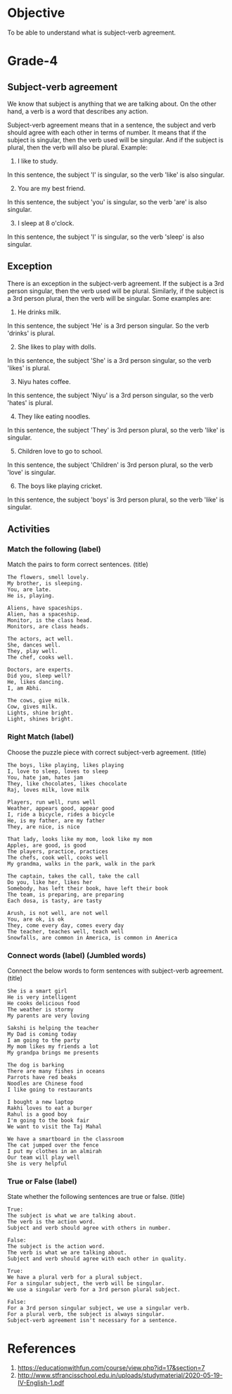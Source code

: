 # Objective

To be able to understand what is subject-verb agreement.

# Grade-4

## Subject-verb agreement

We know that subject is anything that we are talking about. On the other hand, a verb is a word that describes any action.

Subject-verb agreement means that in a sentence, the subject and verb should agree with each other in terms of number. It means that if the subject is singular, then the verb used will be singular. And if the subject is plural, then the verb will also be plural. Example:
1. I like to study.

In this sentence, the subject 'I' is singular, so the verb 'like' is also singular.

2. You are my best friend.

In this sentence, the subject 'you' is singular, so the verb 'are' is also singular.

3. I sleep at 8 o'clock.

In this sentence, the subject 'I' is singular, so the verb 'sleep' is also singular.

## Exception

There is an exception in the subject-verb agreement. If the subject is a 3rd person singular, then the verb used will be plural. Similarly, if the subject is a 3rd person plural, then the verb will be singular. Some examples are:
1. He drinks milk.

In this sentence, the subject 'He' is a 3rd person singular. So the verb 'drinks' is plural.

2. She likes to play with dolls.

In this sentence, the subject 'She' is a 3rd person singular, so the verb 'likes' is plural.

3. Niyu hates coffee.

In this sentence, the subject 'Niyu' is a 3rd person singular, so the verb 'hates' is plural.

4. They like eating noodles.

In this sentence, the subject 'They' is 3rd person plural, so the verb 'like' is singular.

5. Children love to go to school.

In this sentence, the subject 'Children' is 3rd person plural, so the verb 'love' is singular.

6. The boys like playing cricket.

In this sentence, the subject 'boys' is 3rd person plural, so the verb 'like' is singular.

## Activities

### Match the following (label)

Match the pairs to form correct sentences. (title)
```
The flowers, smell lovely.
My brother, is sleeping.
You, are late.
He is, playing.
```

```
Aliens, have spaceships.
Alien, has a spaceship.
Monitor, is the class head.
Monitors, are class heads.
```

```
The actors, act well.
She, dances well.
They, play well.
The chef, cooks well.
```

```
Doctors, are experts.
Did you, sleep well?
He, likes dancing.
I, am Abhi.
```

```
The cows, give milk.
Cow, gives milk.
Lights, shine bright.
Light, shines bright.
```

### Right Match (label)

Choose the puzzle piece with correct subject-verb agreement. (title)
```
The boys, like playing, likes playing
I, love to sleep, loves to sleep
You, hate jam, hates jam
They, like chocolates, likes chocolate
Raj, loves milk, love milk
```

```
Players, run well, runs well
Weather, appears good, appear good
I, ride a bicycle, rides a bicycle
He, is my father, are my father
They, are nice, is nice
```

```
That lady, looks like my mom, look like my mom
Apples, are good, is good
The players, practice, practices
The chefs, cook well, cooks well
My grandma, walks in the park, walk in the park
```

```
The captain, takes the call, take the call
Do you, like her, likes her
Somebody, has left their book, have left their book
The team, is preparing, are preparing
Each dosa, is tasty, are tasty
```

```
Arush, is not well, are not well
You, are ok, is ok
They, come every day, comes every day
The teacher, teaches well, teach well
Snowfalls, are common in America, is common in America
```

### Connect words (label) (Jumbled words)

Connect the below words to form sentences with subject-verb agreement. (title)
```
She is a smart girl
He is very intelligent
He cooks delicious food
The weather is stormy
My parents are very loving
```

```
Sakshi is helping the teacher
My Dad is coming today
I am going to the party
My mom likes my friends a lot
My grandpa brings me presents
```

```
The dog is barking
There are many fishes in oceans
Parrots have red beaks
Noodles are Chinese food
I like going to restaurants
```

```
I bought a new laptop
Rakhi loves to eat a burger
Rahul is a good boy
I'm going to the book fair
We want to visit the Taj Mahal
```

```
We have a smartboard in the classroom
The cat jumped over the fence
I put my clothes in an almirah
Our team will play well
She is very helpful
```

### True or False (label)

State whether the following sentences are true or false. (title)
```
True:
The subject is what we are talking about.
The verb is the action word.
Subject and verb should agree with others in number.

False:
The subject is the action word.
The verb is what we are talking about.
Subject and verb should agree with each other in quality.
```

```
True:
We have a plural verb for a plural subject.
For a singular subject, the verb will be singular.
We use a singular verb for a 3rd person plural subject.

False:
For a 3rd person singular subject, we use a singular verb.
For a plural verb, the subject is always singular.
Subject-verb agreement isn't necessary for a sentence.
```

# References

1. https://educationwithfun.com/course/view.php?id=17&section=7
2. http://www.stfrancisschool.edu.in/uploads/studymaterial/2020-05-19-IV-English-1.pdf
